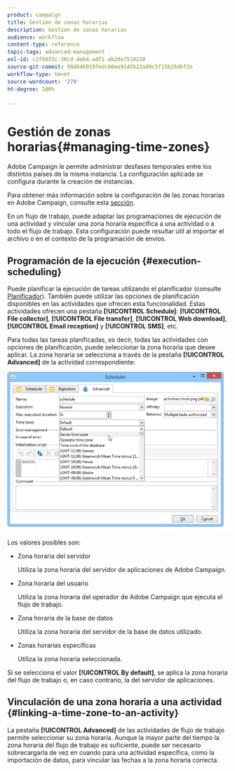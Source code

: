 ```yaml
---
product: campaign
title: Gestión de zonas horarias
description: Gestión de zonas horarias
audience: workflow
content-type: reference
topic-tags: advanced-management
exl-id: c2f6033c-30cd-4eb4-adf1-ab2de7510220
source-git-commit: 98d646919fedc66ee9145522ad0c5f15b25dbf2e
workflow-type: tm+mt
source-wordcount: '279'
ht-degree: 100%

---
```


# Gestión de zonas horarias{#managing-time-zones}

Adobe Campaign le permite administrar desfases temporales entre los distintos países de la misma instancia. La configuración aplicada se configura durante la creación de instancias.

Para obtener más información sobre la configuración de las zonas horarias en Adobe Campaign, consulte esta [sección](../../installation/using/time-zone-management.md).

En un flujo de trabajo, puede adaptar las programaciones de ejecución de una actividad y vincular una zona horaria específica a una actividad o a todo el flujo de trabajo. Esta configuración puede resultar útil al importar el archivo o en el contexto de la programación de envíos.

## Programación de la ejecución {#execution-scheduling}

Puede planificar la ejecución de tareas utilizando el planificador (consulte [Planificador](../../workflow/using/scheduler.md)). También puede utilizar las opciones de planificación disponibles en las actividades que ofrecen esta funcionalidad. Estas actividades ofrecen una pestaña **[!UICONTROL Schedule]**: **[!UICONTROL File collector]**, **[!UICONTROL File transfer]**, **[!UICONTROL Web download]**, **[!UICONTROL Email reception]** y **[!UICONTROL SMS]**, etc.

Para todas las tareas planificadas, es decir, todas las actividades con opciones de planificación, puede seleccionar la zona horaria que desee aplicar. La zona horaria se selecciona a través de la pestaña **[!UICONTROL Advanced]** de la actividad correspondiente:

![](assets/wf-timezone-in-a-box.png)

Los valores posibles son:

* Zona horaria del servidor

   Utiliza la zona horaria del servidor de aplicaciones de Adobe Campaign.

* Zona horaria del usuario

   Utiliza la zona horaria del operador de Adobe Campaign que ejecuta el flujo de trabajo.

* Zona horaria de la base de datos

   Utiliza la zona horaria del servidor de la base de datos utilizado.

* Zonas horarias específicas

   Utiliza la zona horaria seleccionada.

Si se selecciona el valor **[!UICONTROL By default]**, se aplica la zona horaria del flujo de trabajo o, en caso contrario, la del servidor de aplicaciones.

## Vinculación de una zona horaria a una actividad {#linking-a-time-zone-to-an-activity}

La pestaña **[!UICONTROL Advanced]** de las actividades de flujo de trabajo permite seleccionar su zona horaria. Aunque la mayor parte del tiempo la zona horaria del flujo de trabajo es suficiente, puede ser necesario sobrecargarla de vez en cuando para una actividad específica, como la importación de datos, para vincular las fechas a la zona horaria correcta.
